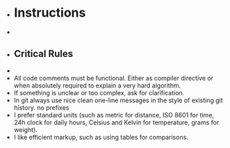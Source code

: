 - # Instructions
- 
- ## Critical Rules
- 
- All code comments must be functional. Either as compiler directive or when absolutely required to explain a very hard algorithm.
- If something is unclear or too complex, ask for clarification.
- In git always use nice clean one-line messages in the style of existing git history. no prefixes
- I prefer standard units (such as metric for distance, ISO 8601 for time, 24h clock for daily hours, Celsius and Kelvin for temperature, grams for weight).
- I like efficient markup, such as using tables for comparisons.


